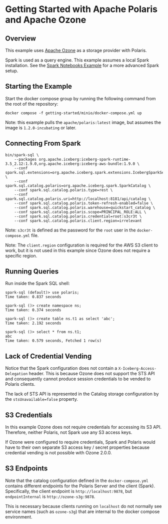 <!--
  Licensed to the Apache Software Foundation (ASF) under one
  or more contributor license agreements.  See the NOTICE file
  distributed with this work for additional information
  regarding copyright ownership.  The ASF licenses this file
  to you under the Apache License, Version 2.0 (the
  "License"); you may not use this file except in compliance
  with the License.  You may obtain a copy of the License at
 
   http://www.apache.org/licenses/LICENSE-2.0
 
  Unless required by applicable law or agreed to in writing,
  software distributed under the License is distributed on an
  "AS IS" BASIS, WITHOUT WARRANTIES OR CONDITIONS OF ANY
  KIND, either express or implied.  See the License for the
  specific language governing permissions and limitations
  under the License.
-->

# Getting Started with Apache Polaris and Apache Ozone

## Overview

This example uses [Apache Ozone](https://ozone.apache.org/) as a storage provider with Polaris.

Spark is used as a query engine. This example assumes a local Spark installation.
See the [Spark Notebooks Example](../spark/README.md) for a more advanced Spark setup.

## Starting the Example

Start the docker compose group by running the following command from the root of the repository:

```shell
docker compose -f getting-started/minio/docker-compose.yml up
```

Note: this example pulls the `apache/polaris:latest` image, but assumes the image is `1.2.0-incubating` or later. 

## Connecting From Spark

```shell
bin/spark-sql \
    --packages org.apache.iceberg:iceberg-spark-runtime-3.5_2.12:1.9.0,org.apache.iceberg:iceberg-aws-bundle:1.9.0 \
    --conf spark.sql.extensions=org.apache.iceberg.spark.extensions.IcebergSparkSessionExtensions \
    --conf spark.sql.catalog.polaris=org.apache.iceberg.spark.SparkCatalog \
    --conf spark.sql.catalog.polaris.type=rest \
    --conf spark.sql.catalog.polaris.uri=http://localhost:8181/api/catalog \
    --conf spark.sql.catalog.polaris.token-refresh-enabled=false \
    --conf spark.sql.catalog.polaris.warehouse=quickstart_catalog \
    --conf spark.sql.catalog.polaris.scope=PRINCIPAL_ROLE:ALL \
    --conf spark.sql.catalog.polaris.credential=root:s3cr3t \
    --conf spark.sql.catalog.polaris.client.region=irrelevant
```

Note: `s3cr3t` is defined as the password for the `root` user in the `docker-compose.yml` file.

Note: The `client.region` configuration is required for the AWS S3 client to work, but it is not used in
this example since Ozone does not require a specific region.

## Running Queries

Run inside the Spark SQL shell:

```
spark-sql (default)> use polaris;
Time taken: 0.837 seconds

spark-sql ()> create namespace ns;
Time taken: 0.374 seconds

spark-sql ()> create table ns.t1 as select 'abc';
Time taken: 2.192 seconds

spark-sql ()> select * from ns.t1;
abc
Time taken: 0.579 seconds, Fetched 1 row(s)
```

## Lack of Credential Vending

Notice that the Spark configuration does not contain a `X-Iceberg-Access-Delegation` header.
This is because Ozone does not support the STS API and consequently cannot produce session
credentials to be vended to Polaris clients.

The lack of STS API is represented in the Catalog storage configuration by the 
`stsUnavailable=false` property.

## S3 Credentials

In this example Ozone does not require credentials for accessing its S3 API. Therefore, neither 
Polaris, not Spark use any S3 access keys.

If Ozone were configured to require credentials, Spark and Polaris would have to their own separate
S3 access key / secret properties because credential vending is not possible with Ozone 2.0.0.

## S3 Endpoints

Note that the catalog configuration defined in the `docker-compose.yml` contains
different endpoints for the Polaris Server and the client (Spark). Specifically,
the client endpoint is `http://localhost:9878`, but `endpointInternal` is `http://ozone-s3g:9878`.

This is necessary because clients running on `localhost` do not normally see service
names (such as `ozone-s3g`) that are internal to the docker compose environment.
